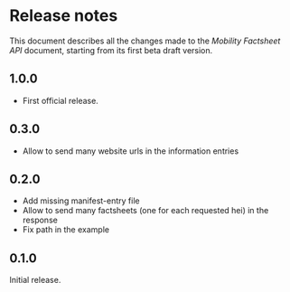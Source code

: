 Release notes
=============

This document describes all the changes made to the *Mobility Factsheet API* document,
starting from its first beta draft version.

1.0.0
-----

* First official release.

0.3.0
-----

* Allow to send many website urls in the information entries


0.2.0
-----

* Add missing manifest-entry file
* Allow to send many factsheets (one for each requested hei) in the response
* Fix path in the example


0.1.0
-----

Initial release.
